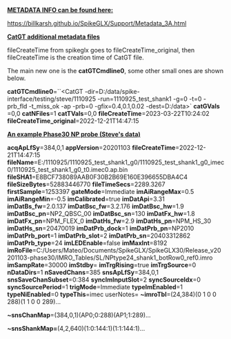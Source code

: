 
<b><u>METADATA INFO can be found here:</u></b>

https://billkarsh.github.io/SpikeGLX/Support/Metadata_3A.html

<b><u>CatGT additional metadata files</u></b>

fileCreateTime from spikeglx goes to fileCreateTime_original, then
fileCreateTime is the creation time of CatGT file.

The main new one is the **catGTCmdline0**, some other small ones are shown below.


**catGTCmdline0**=``<CatGT -dir=D:/data/spike-interface/testing/steve/1110925 -run=1110925_test_shank1 -g=0 -t=0 -prb_fld -t_miss_ok -ap -prb=0 -gfix=0.4,0.1,0.02 -dest=D:/data>`
**catGVals** =0,0
**catNFiles**=1
**catTVals**=0,0
**fileCreateTime**=2023-03-22T10:24:02
**fileCreateTime_original**=2022-12-21T14:47:15



<b><u>An example Phase30 NP probe (Steve's data)</u></b>

**acqApLfSy**=384,0,1
**appVersion**=20201103
**fileCreateTime**=2022-12-21T14:47:15
**fileName**=E:/1110925/1110925_test_shank1_g0/1110925_test_shank1_g0_imec0/1110925_test_shank1_g0_t0.imec0.ap.bin
**fileSHA1**=E8BCF738089AAB0F30B2B69E160E396655DBA4C4
**fileSizeBytes**=52883446770
**fileTimeSecs**=2289.3267
**firstSample**=1253397
**gateMode**=Immediate
**imAiRangeMax**=0.5
**imAiRangeMin**=-0.5
**imCalibrated**=true
**imDatApi**=3.31
**imDatBs_fw**=2.0.137
**imDatBsc_fw**=3.2.176
**imDatBsc_hw**=1.9
**imDatBsc_pn**=NP2_QBSC_00
**imDatBsc_sn**=130
**imDatFx_hw**=1.8
**imDatFx_pn**=NPM_FLEX_0
**imDatHs_fw**=2.9
**imDatHs_pn**=NPM_HS_30
**imDatHs_sn**=20470019
**imDatPrb_dock**=1
**imDatPrb_pn**=NP2010
**imDatPrb_port**=1
**imDatPrb_slot**=2
**imDatPrb_sn**=20403312862
**imDatPrb_type**=24
**imLEDEnable**=false
**imMaxInt**=8192
**imRoFile**=C:/Users/Mateo/Documents/SpikeGLX/SpikeGLX30/Release_v20201103-phase30/IMRO_Tables/SL/NPtype24_shank1_botRow0_ref0.imro
**imSampRate**=30000
**imStdby**=
**imTrgRising**=true
**imTrgSource**=0
**nDataDirs**=1
**nSavedChans**=385
**snsApLfSy**=384,0,1
**snsSaveChanSubset**=0:384
**syncImInputSlot**=2
**syncSourceIdx**=0
**syncSourcePeriod**=1
**trigMode**=Immediate
**typeImEnabled**=1
**typeNiEnabled**=0
**typeThis**=imec
userNotes=
**~imroTbl**=(24,384)(0 1 0 0 288)(1 1 0 0 289)...

**~snsChanMap**=(384,0,1)(AP0;0:288)(AP1;1:289)...

**~snsShankMap=**(4,2,640)(1:0:144:1)(1:1:144:1)...
